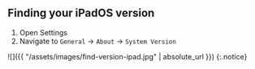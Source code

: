 
## Finding your iPadOS version

1. Open Settings
1. Navigate to `General` -> `About` -> `System Version`
  
![]({{ "/assets/images/find-version-ipad.jpg" | absolute_url }})
{:.notice}

